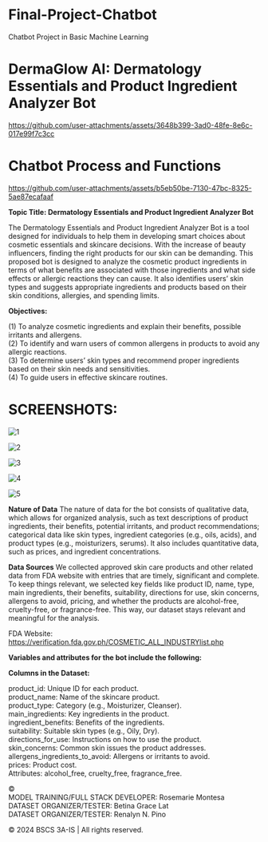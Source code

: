 # Final-Project-Chatbot
Chatbot Project in Basic Machine Learning

# DermaGlow AI: Dermatology Essentials and Product Ingredient Analyzer Bot


https://github.com/user-attachments/assets/3648b399-3ad0-48fe-8e6c-017e99f7c3cc


# Chatbot Process and Functions

https://github.com/user-attachments/assets/b5eb50be-7130-47bc-8325-5ae87ecafaaf


**Topic Title: Dermatology Essentials and Product Ingredient Analyzer Bot**

The Dermatology Essentials and Product Ingredient Analyzer Bot is a tool designed for individuals to help them in developing smart choices about cosmetic essentials and skincare decisions. With the increase of beauty influencers, finding the right products for our skin can be demanding. This proposed bot is designed to analyze the cosmetic product ingredients in terms of what benefits are associated with those ingredients and what side effects or allergic reactions they can cause. It also identifies users’ skin types and suggests appropriate ingredients and products based on their skin conditions, allergies, and spending limits. 

**Objectives:**

(1) To analyze cosmetic ingredients and explain their benefits, possible irritants and allergens. </br>(2) To identify and warn users of common allergens in products to avoid any allergic reactions.</br> (3) To determine users’ skin types and recommend proper ingredients based on their skin needs and sensitivities. </br>(4) To guide users in effective skincare routines. 

# SCREENSHOTS:

![1](https://github.com/user-attachments/assets/0c7eb46e-efeb-4324-aa3b-65f0d82af016)


![2](https://github.com/user-attachments/assets/0f17825a-8d00-4d4f-aa4f-8d6f5c307e80)


![3](https://github.com/user-attachments/assets/0dac6a0c-bdfa-42e8-9393-89eca5a19591)


![4](https://github.com/user-attachments/assets/3d945d29-a82f-43be-aff7-85343fbd3789)


![5](https://github.com/user-attachments/assets/1a7ac328-4616-479f-baa1-0c50f13bcc7b)


**Nature of Data**
The nature of data for the bot consists of qualitative data, which allows for organized analysis, such as text descriptions of product ingredients, their benefits, potential irritants, and product recommendations; categorical data like skin types, ingredient categories (e.g., oils, acids), and product types (e.g., moisturizers, serums). It also includes quantitative data, such as prices, and ingredient concentrations.

**Data Sources**
We collected approved skin care products and other related data from FDA website with entries that are timely, significant and complete. To keep things relevant, we selected key fields like product ID, name, type, main ingredients, their benefits, suitability, directions for use, skin concerns, allergens to avoid, pricing, and whether the products are alcohol-free, cruelty-free, or fragrance-free. This way, our dataset stays relevant and meaningful for the analysis.

FDA Website: https://verification.fda.gov.ph/COSMETIC_ALL_INDUSTRYlist.php

**Variables and attributes for the bot include the following:**

**Columns in the Dataset:**

product_id: Unique ID for each product. </br>
product_name: Name of the skincare product. </br>
product_type: Category (e.g., Moisturizer, Cleanser).</br>
main_ingredients: Key ingredients in the product.</br>
ingredient_benefits: Benefits of the ingredients.</br>
suitability: Suitable skin types (e.g., Oily, Dry).</br>
directions_for_use: Instructions on how to use the product.</br>
skin_concerns: Common skin issues the product addresses.</br>
allergens_ingredients_to_avoid: Allergens or irritants to avoid.</br>
prices: Product cost.</br>
Attributes: alcohol_free, cruelty_free, fragrance_free.</br>

©<br/>
MODEL TRAINING/FULL STACK DEVELOPER: Rosemarie Montesa<br/>
DATASET ORGANIZER/TESTER: Betina Grace Lat<br/>
DATASET ORGANIZER/TESTER: Renalyn N. Pino<br/>


© 2024 BSCS 3A-IS | All rights reserved.



